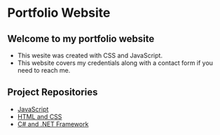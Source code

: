 # Portfolio Website #

## Welcome to my portfolio website <br>
* This wesite was created with CSS and JavaScript.<br>
* This website covers my credentials along with a contact form if you need to reach me.

## Project Repositories

* [JavaScript](https://github.com/SinisterGold/JavaScript-Projects)
* [HTML and CSS](https://github.com/SinisterGold/HTML-and-CSS-Projects)
* [C# and .NET Framework](https://github.com/SinisterGold/C--and-.NET)
